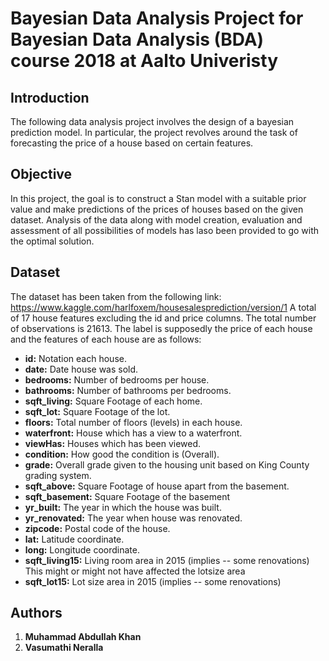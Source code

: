 # Bayesian Data Analysis Project for Bayesian Data Analysis (BDA) course 2018 at Aalto Univeristy

## Introduction

The following data analysis project involves the design of a bayesian prediction model. In
particular, the project revolves around the task of forecasting the price of a house based on
certain features. 

## Objective 

In this project, the goal is to construct a Stan model with a suitable prior value and make predictions
of the prices of houses based on the given dataset. Analysis of the data along with model creation, 
evaluation and assessment of all possibilities of models has laso been provided to go with the optimal
solution.

## Dataset

The dataset has been taken from the following link: https://www.kaggle.com/harlfoxem/housesalesprediction/version/1
A total of 17 house features excluding the id and price columns. The total number of observations is 21613.
The label is supposedly the price of each house and the features of each house are as follows:

* **id:** Notation each house.
* **date:** Date house was sold.
* **bedrooms:** Number of bedrooms per house.
* **bathrooms:** Number of bathrooms per bedrooms.
* **sqft_living:** Square Footage of each home.
* **sqft_lot:** Square Footage of the lot.
* **floors:** Total number of floors (levels) in each house.
* **waterfront:** House which has a view to a waterfront.
* **viewHas:** Houses which has been viewed.
* **condition:** How good the condition is (Overall).
* **grade:** Overall grade given to the housing unit based on King County grading system.
* **sqft_above:** Square Footage of house apart from the basement.
* **sqft_basement:** Square Footage of the basement
* **yr_built:** The year in which the house was built.
* **yr_renovated:** The year when house was renovated.
* **zipcode:** Postal code of the house.
* **lat:** Latitude coordinate.
* **long:** Longitude coordinate.
* **sqft_living15:** Living room area in 2015 (implies -- some renovations) This might or might not have affected the lotsize area
* **sqft_lot15:** Lot size area in 2015 (implies -- some renovations)  

## Authors

1. **Muhammad Abdullah Khan**
2. **Vasumathi Neralla** 


